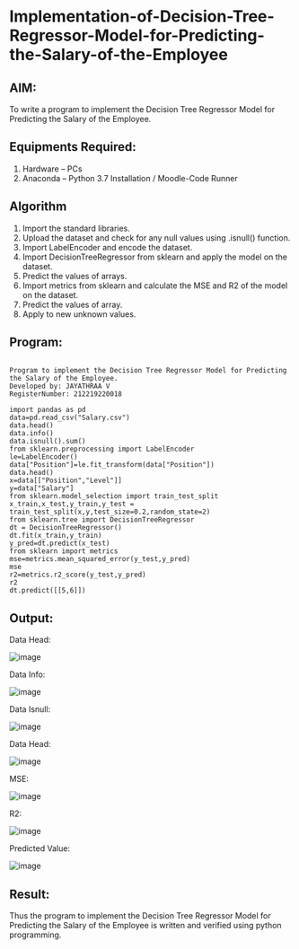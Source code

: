 # Implementation-of-Decision-Tree-Regressor-Model-for-Predicting-the-Salary-of-the-Employee

## AIM:
To write a program to implement the Decision Tree Regressor Model for Predicting the Salary of the Employee.

## Equipments Required:
1. Hardware – PCs
2. Anaconda – Python 3.7 Installation / Moodle-Code Runner

## Algorithm
1. Import the standard libraries.
2. Upload the dataset and check for any null values using .isnull() function.
3. Import LabelEncoder and encode the dataset.
4. Import DecisionTreeRegressor from sklearn and apply the model on the dataset.
5. Predict the values of arrays.
6. Import metrics from sklearn and calculate the MSE and R2 of the model on the dataset.
7. Predict the values of array.
8. Apply to new unknown values. 


## Program:
```

Program to implement the Decision Tree Regressor Model for Predicting the Salary of the Employee.
Developed by: JAYATHRAA V
RegisterNumber: 212219220018 

import pandas as pd
data=pd.read_csv("Salary.csv")
data.head()
data.info()
data.isnull().sum()
from sklearn.preprocessing import LabelEncoder
le=LabelEncoder()
data["Position"]=le.fit_transform(data["Position"])
data.head()
x=data[["Position","Level"]]
y=data["Salary"]
from sklearn.model_selection import train_test_split
x_train,x_test,y_train,y_test = train_test_split(x,y,test_size=0.2,random_state=2)
from sklearn.tree import DecisionTreeRegressor
dt = DecisionTreeRegressor()
dt.fit(x_train,y_train)
y_pred=dt.predict(x_test)
from sklearn import metrics
mse=metrics.mean_squared_error(y_test,y_pred)
mse
r2=metrics.r2_score(y_test,y_pred)
r2
dt.predict([[5,6]])

```

## Output:
Data Head:

![image](https://user-images.githubusercontent.com/107881970/174664200-7dea3fac-6b83-4833-80df-07cd09202d6a.png)


Data Info:

![image](https://user-images.githubusercontent.com/107881970/174664218-51f0ce5b-ca5b-468e-9679-6ed5fcfbb0c3.png)


Data Isnull:

![image](https://user-images.githubusercontent.com/107881970/174664247-a1fa7370-86e6-42e4-8e41-c422b1dad58d.png)


Data Head:

![image](https://user-images.githubusercontent.com/107881970/174664269-04b61501-7907-48db-823f-505e6c87a631.png)

MSE:

![image](https://user-images.githubusercontent.com/107881970/174664296-751d41b2-4cda-472d-b1f6-fe2ce1336f81.png)


R2:

![image](https://user-images.githubusercontent.com/107881970/174664361-286086a1-2786-42c2-a0bb-97ef3ad2393e.png)


Predicted Value:

![image](https://user-images.githubusercontent.com/107881970/174664389-0c739f08-760d-4e66-9b41-37c721d7b32f.png)


## Result:
Thus the program to implement the Decision Tree Regressor Model for Predicting the Salary of the Employee is written and verified using python programming.
